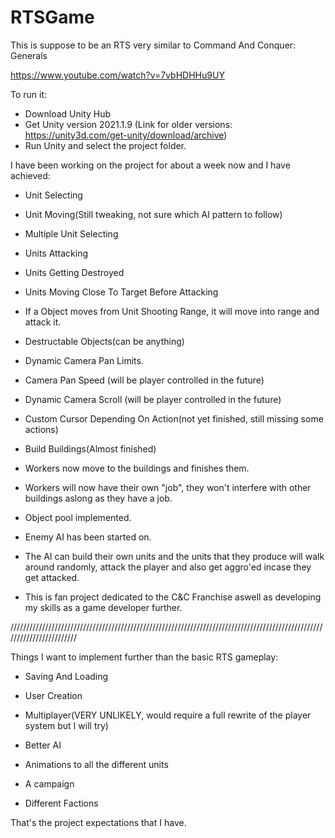 # RTSGame

This is suppose to be an RTS very similar to Command And Conquer: Generals 

https://www.youtube.com/watch?v=7vbHDHHu9UY

To run it:

- Download Unity Hub
- Get Unity version 2021.1.9 (Link for older versions: https://unity3d.com/get-unity/download/archive)
- Run Unity and select the project folder.

I have been working on the project for about a week now and I have achieved:

- Unit Selecting

- Unit Moving(Still tweaking, not sure which AI pattern to follow)

- Multiple Unit Selecting

- Units Attacking

- Units Getting Destroyed

- Units Moving Close To Target Before Attacking

- If a Object moves from Unit Shooting Range, it will move into range and attack it.

- Destructable Objects(can be anything)

- Dynamic Camera Pan Limits.

- Camera Pan Speed (will be player controlled in the future)

- Dynamic Camera Scroll (will be player controlled in the future)

- Custom Cursor Depending On Action(not yet finished, still missing some actions)

- Build Buildings(Almost finished)

- Workers now move to the buildings and finishes them.

- Workers will now have their own "job", they won't interfere with other buildings aslong as they have a job.

- Object pool implemented.

- Enemy AI has been started on.

- The AI can build their own units and the units that they produce will walk around randomly, attack the player and also get aggro'ed incase they get attacked.

- This is fan project dedicated to the C&C Franchise aswell as developing my skills as a game developer further.

////////////////////////////////////////////////////////////////////////////////////////////////////////////////////////

Things I want to implement further than the basic RTS gameplay:

- Saving And Loading

- User Creation

- Multiplayer(VERY UNLIKELY, would require a full rewrite of the player system but I will try)

- Better AI

- Animations to all the different units

- A campaign

- Different Factions

That's the project expectations that I have.
